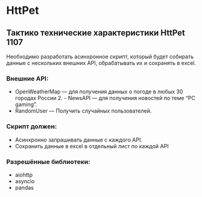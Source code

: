 # HttPet

## Тактико технические характеристики HttPet 1107

Необходимо разработать асинхронное скрипт, который будет собирать данные с
нескольких внешних API, обрабатывать их и сохранять в excel.

### Внешние API:
- OpenWeatherMap — для получения данных о погоде в любых 30 городах России 2.  - NewsAPI — для получения новостей по теме “PC gaming”.
- RandomUser — Получить случайных пользователей.

### Скрипт должен:
- Асинхронно запрашивать данные с каждого API.
-  Сохранить данные в excel в отдельный лист по каждой API

### Разрешённые библиотеки:
- aiohttp
- asyncio
- pandas